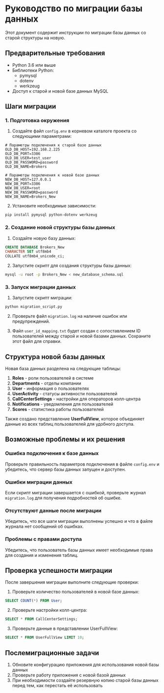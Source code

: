 # Руководство по миграции базы данных

Этот документ содержит инструкции по миграции базы данных со старой структуры на новую.

## Предварительные требования

- Python 3.6 или выше
- Библиотеки Python:
  - pymysql
  - dotenv
  - werkzeug
- Доступ к старой и новой базе данных MySQL

## Шаги миграции

### 1. Подготовка окружения

1. Создайте файл `config.env` в корневом каталоге проекта со следующими параметрами:

```
# Параметры подключения к старой базе данных
OLD_DB_HOST=192.168.2.225
OLD_DB_PORT=3306
OLD_DB_USER=test_user
OLD_DB_PASSWORD=password
OLD_DB_NAME=Brokers

# Параметры подключения к новой базе данных
NEW_DB_HOST=127.0.0.1
NEW_DB_PORT=3306
NEW_DB_USER=root
NEW_DB_PASSWORD=password
NEW_DB_NAME=Brokers_New
```

2. Установите необходимые зависимости:

```bash
pip install pymysql python-dotenv werkzeug
```

### 2. Создание новой структуры базы данных

1. Создайте новую базу данных:

```sql
CREATE DATABASE Brokers_New
CHARACTER SET utf8mb4
COLLATE utf8mb4_unicode_ci;
```

2. Запустите скрипт для создания структуры базы данных:

```bash
mysql -u root -p Brokers_New < new_database_schema.sql
```

### 3. Запуск миграции данных

1. Запустите скрипт миграции:

```bash
python migration_script.py
```

2. Проверьте файл `migration.log` на наличие ошибок или предупреждений.

3. Файл `user_id_mapping.txt` будет создан с сопоставлением ID пользователей между старой и новой базами данных. Сохраните этот файл для справки.

## Структура новой базы данных

Новая база данных разделена на следующие таблицы:

1. **Roles** - роли пользователей в системе
2. **Departments** - отделы компании
3. **User** - информация о пользователях
4. **UserActivity** - статусы активности пользователей
5. **CallCenterSettings** - настройки для операторов колл-центра
6. **Notifications** - уведомления для пользователей
7. **Scores** - статистика работы пользователей

Также создано представление **UserFullView**, которое объединяет данные из всех таблиц пользователей для удобного доступа.

## Возможные проблемы и их решения

### Ошибка подключения к базе данных

Проверьте правильность параметров подключения в файле `config.env` и убедитесь, что сервер базы данных запущен и доступен.

### Ошибки миграции данных

Если скрипт миграции завершается с ошибкой, проверьте журнал `migration.log` для получения подробностей об ошибке.

### Отсутствуют данные после миграции

Убедитесь, что все шаги миграции выполнены успешно и что в файле журнала нет сообщений об ошибках.

### Проблемы с правами доступа

Убедитесь, что пользователь базы данных имеет необходимые права для создания и изменения таблиц.

## Проверка успешности миграции

После завершения миграции выполните следующие проверки:

1. Проверьте количество пользователей в новой базе данных:

```sql
SELECT COUNT(*) FROM User;
```

2. Проверьте настройки колл-центра:

```sql
SELECT * FROM CallCenterSettings;
```

3. Проверьте данные в представлении UserFullView:

```sql
SELECT * FROM UserFullView LIMIT 10;
```

## Послемиграционные задачи

1. Обновите конфигурацию приложения для использования новой базы данных
2. Проверьте работу приложения с новой базой данных
3. При необходимости создайте резервную копию старой базы данных перед тем, как перестать её использовать 